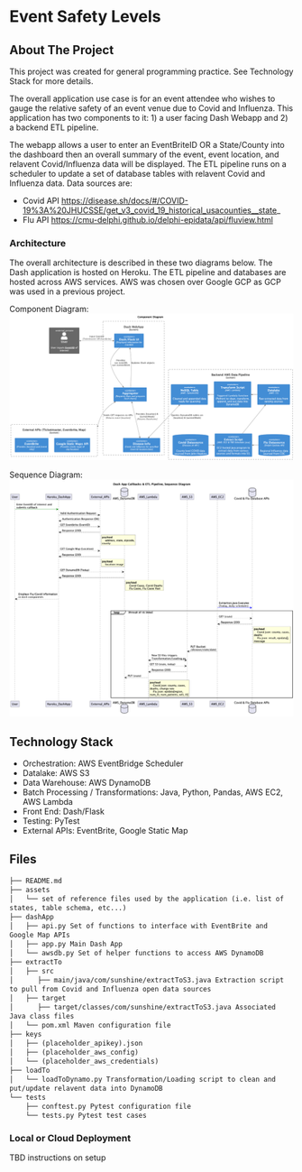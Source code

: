 # Event Safety Levels

## About The Project

This project was created for general programming practice. See Technology Stack for more details.

The overall application use case is for an event attendee who wishes to gauge the relative safety of an event venue due to Covid and Influenza.
This application has two components to it: 1) a user facing Dash Webapp and 2) a backend ETL pipeline.

The webapp allows a user to enter an EventBriteID OR a State/County into the dashboard then an overall summary of the event, event location, and relavent Covid/Influenza data will be displayed. The ETL pipeline runs on a scheduler to update a set of database tables with relavent Covid and Influenza data. Data sources are:
 * Covid API https://disease.sh/docs/#/COVID-19%3A%20JHUCSSE/get_v3_covid_19_historical_usacounties__state_
 * Flu API https://cmu-delphi.github.io/delphi-epidata/api/fluview.html

### Architecture
The overall architecture is described in these two diagrams below. The Dash application is hosted on Heroku. The ETL pipeline and databases are hosted across AWS services. AWS was chosen over Google GCP as GCP was used in a previous project.

Component Diagram:
![Component Diagram](misc/component_diagram.png)

Sequence Diagram:
![Sequence Diagram](misc/sequence_diagram.png)

## Technology Stack

* Orchestration: AWS EventBridge Scheduler
* Datalake: AWS S3
* Data Warehouse: AWS DynamoDB
* Batch Processing / Transformations: Java, Python, Pandas, AWS EC2, AWS Lambda
* Front End: Dash/Flask
* Testing: PyTest
* External APIs: EventBrite, Google Static Map

## Files
```
├── README.md
├── assets
│   └── set of reference files used by the application (i.e. list of states, table schema, etc...)
├── dashApp
│   ├── api.py Set of functions to interface with EventBrite and Google Map APIs
│   ├── app.py Main Dash App
│   └── awsdb.py Set of helper functions to access AWS DynamoDB
├── extractTo
│   ├── src
│      ├── main/java/com/sunshine/extractToS3.java Extraction script to pull from Covid and Influenza open data sources
│   ├── target
│      ├── target/classes/com/sunshine/extractToS3.java Associated Java class files
│   └── pom.xml Maven configuration file
├── keys
│   ├── (placeholder_apikey).json
│   ├── (placeholder_aws_config)
│   └── (placeholder_aws_credentials)
├── loadTo
│   └── loadToDynamo.py Transformation/Loading script to clean and put/update relavent data into DynamoDB
└── tests
    ├── conftest.py Pytest configuration file
    └── tests.py Pytest test cases
```

### Local or Cloud Deployment

TBD instructions on setup